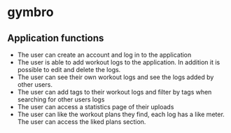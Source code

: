 # gymbro
## Application functions
* The user can create an account and log in to the application
* The user is able to add workout logs to the application. In addition it is possible to edit and delete the logs.
* The user can see their own workout logs and see the logs added by other users.
* The user can add tags to their workout logs and filter by tags when searching for other users logs
* The user can access a statistics page of their uploads
* The user can like the workout plans they find, each log has a like meter. The user can access the liked plans section.

